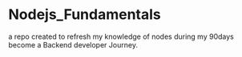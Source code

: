 # Nodejs_Fundamentals
a repo created to refresh my knowledge of nodes during my 90days become a Backend developer Journey.
